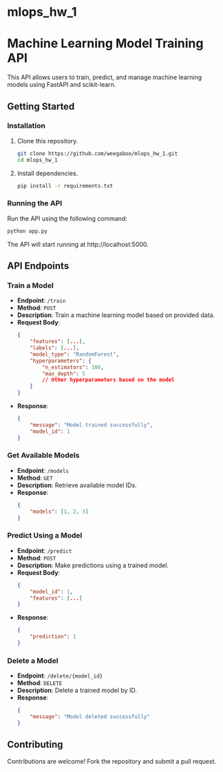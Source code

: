 # mlops_hw_1

# Machine Learning Model Training API

This API allows users to train, predict, and manage machine learning models using FastAPI and scikit-learn.

## Getting Started

### Installation

1. Clone this repository.

    ```bash
    git clone https://github.com/weegaboo/mlops_hw_1.git
    cd mlops_hw_1
    ```

2. Install dependencies.

    ```bash
    pip install -r requirements.txt
    ```

### Running the API

Run the API using the following command:

```bash
python app.py
```

The API will start running at http://localhost:5000.

## API Endpoints

### Train a Model

- **Endpoint**: `/train`
- **Method**: `POST`
- **Description**: Train a machine learning model based on provided data.
- **Request Body**:
    ```json
    {
        "features": [...],
        "labels": [...],
        "model_type": "RandomForest",
        "hyperparameters": {
            "n_estimators": 100,
            "max_depth": 5
            // Other hyperparameters based on the model
        }
    }
    ```
- **Response**:
    ```json
    {
        "message": "Model trained successfully",
        "model_id": 1
    }
    ```

### Get Available Models

- **Endpoint**: `/models`
- **Method**: `GET`
- **Description**: Retrieve available model IDs.
- **Response**:
    ```json
    {
        "models": [1, 2, 3]
    }
    ```

### Predict Using a Model

- **Endpoint**: `/predict`
- **Method**: `POST`
- **Description**: Make predictions using a trained model.
- **Request Body**:
    ```json
    {
        "model_id": 1,
        "features": [...]
    }
    ```
- **Response**:
    ```json
    {
        "prediction": 1
    }
    ```

### Delete a Model

- **Endpoint**: `/delete/{model_id}`
- **Method**: `DELETE`
- **Description**: Delete a trained model by ID.
- **Response**:
    ```json
    {
        "message": "Model deleted successfully"
    }
    ```

## Contributing

Contributions are welcome! Fork the repository and submit a pull request.

